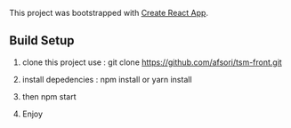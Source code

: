 This project was bootstrapped with [Create React App](https://github.com/facebook/create-react-app).

## Build Setup

1. clone this project use : git clone https://github.com/afsori/tsm-front.git

2. install depedencies : npm install or yarn install

3. then npm start

4. Enjoy
